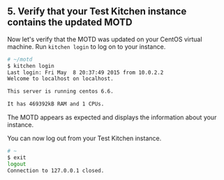 ## 5. Verify that your Test Kitchen instance contains the updated MOTD

Now let's verify that the MOTD was updated on your CentOS virtual machine. Run `kitchen login` to log on to your instance.

```bash
# ~/motd
$ kitchen login
Last login: Fri May  8 20:37:49 2015 from 10.0.2.2
Welcome to localhost on localhost.

This server is running centos 6.6.

It has 469392kB RAM and 1 CPUs.
```

The MOTD appears as expected and displays the information about your instance.

You can now log out from your Test Kitchen instance.

```bash
# ~
$ exit
logout
Connection to 127.0.0.1 closed.
```
